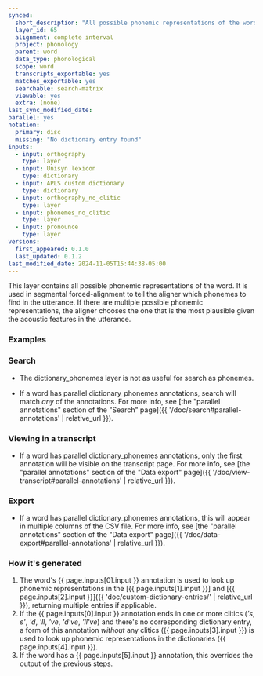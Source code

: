 ```yaml
---
synced:
  short_description: "All possible phonemic representations of the word"
  layer_id: 65
  alignment: complete interval
  project: phonology
  parent: word
  data_type: phonological
  scope: word
  transcripts_exportable: yes
  matches_exportable: yes
  searchable: search-matrix
  viewable: yes
  extra: (none)
last_sync_modified_date: 
parallel: yes
notation:
  primary: disc
  missing: "No dictionary entry found"
inputs:
  - input: orthography
    type: layer
  - input: Unisyn lexicon
    type: dictionary
  - input: APLS custom dictionary
    type: dictionary
  - input: orthography_no_clitic
    type: layer
  - input: phonemes_no_clitic
    type: layer
  - input: pronounce
    type: layer
versions:
  first_appeared: 0.1.0
  last_updated: 0.1.2
last_modified_date: 2024-11-05T15:44:38-05:00
---
```


This layer contains all possible phonemic representations of the word.
It is used in segmental forced-alignment to tell the aligner which phonemes to find in the utterance.
If there are multiple possible phonemic representations, the aligner chooses the one that is the most plausible given the acoustic features in the utterance.

### Examples




### Search

- The <span class="layer">dictionary_phonemes</span> layer is not as useful for search as <span class="layer">phonemes</span>. <!-- Expand on this -->
<!-- This could be boilerplate for parallel layers -->
- If a word has parallel <span class="layer">dictionary_phonemes</span> annotations, search will match _any_ of the annotations. For more info, see [the "parallel annotations" section of the "Search" page]({{ '/doc/search#parallel-annotations' | relative_url }}).



### Viewing in a transcript

<!-- This could be boilerplate for parallel layers -->
- If a word has parallel <span class="layer">dictionary_phonemes</span> annotations, only the first annotation will be visible on the transcript page. For more info, see [the "parallel annotations" section of the "Data export" page]({{ '/doc/view-transcript#parallel-annotations' | relative_url }}).


### Export

<!-- This could be boilerplate for parallel layers -->
- If a word has parallel <span class="layer">dictionary_phonemes</span> annotations, this will appear in multiple columns of the CSV file. For more info, see [the "parallel annotations" section of the "Data export" page]({{ '/doc/data-export#parallel-annotations' | relative_url }}).



### How it's generated

1. The word's <span class="layer">{{ page.inputs[0].input }}</span> annotation is used to look up phonemic representations in the [{{ page.inputs[1].input }}] and [{{ page.inputs[2].input }}]({{ 'doc/custom-dictionary-entries/' | relative_url }}), returning multiple entries if applicable.
1. If the <span class="layer">{{ page.inputs[0].input }}</span> annotation ends in one or more clitics (*'s*, _s'_, _'d_, _'ll_, _'ve_, _'d've_, *'ll've*) and there's no corresponding dictionary entry, a form of this annotation _without_ any clitics (<span class="layer">{{ page.inputs[3].input }}</span>) is used to look up phonemic representations in the dictionaries (<span class="layer">{{ page.inputs[4].input }}</span>). 
1. If the word has a <span class="layer">{{ page.inputs[5].input }}</span> annotation, this overrides the output of the previous steps.
